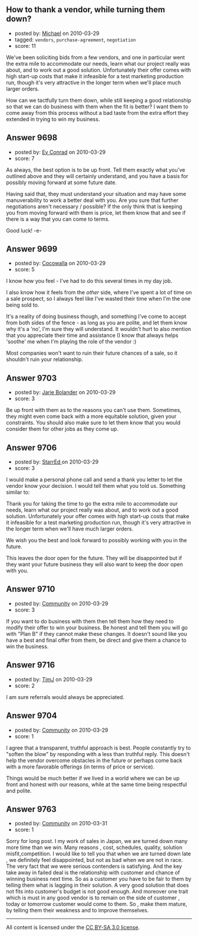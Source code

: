 ## How to thank a vendor, while turning them down?

- posted by: [Michael](https://stackexchange.com/users/-1/329-michael) on 2010-03-29
- tagged: `vendors`, `purchase-agreement`, `negotiation`
- score: 11

We've been soliciting bids from a few vendors, and one in particular went the extra mile to accommodate our needs, learn what our project really was about, and to work out a good solution. Unfortunately their offer comes with high start-up costs that make it infeasible for a test marketing production run, though it's very attractive in the longer term when we'll place much larger orders.

How can we tactfully turn them down, while still keeping a good relationship so that we can do business with them when the fit is better? I want them to come away from this process without a bad taste from the extra effort they extended in trying to win my business.



## Answer 9698

- posted by: [Ev Conrad](https://stackexchange.com/users/-1/2862-ev-conrad) on 2010-03-29
- score: 7

As always, the best option is to be up front.  Tell them exactly what you've outlined above and they will certainly understand, and you have a basis for possibly moving forward at some future date.

Having said that, they must understand your situation and may have some manuverability to work a better deal with you.  Are you sure that further negotiations aren't necessary / possible?  If the only think that is keeping you from moving forward with them is price, let them know that and see if there is a way that you can come to terms.

Good luck!  -e-


## Answer 9699

- posted by: [Cocowalla](https://stackexchange.com/users/-1/2832-cocowalla) on 2010-03-29
- score: 5

I know how you feel - I've had to do this several times in my day job.

I also know how it feels from the _other_ side, where I've spent a lot of time on a sale prospect, so I always feel like I've wasted their time when I'm the one being sold to.

It's a reality of doing business though, and something I've come to accept from both sides of the fence - as long as you are polite, and let them know why it's a 'no', I'm sure they will understand. It wouldn't hurt to also mention that you appreciate their time and assistance (I know that always helps 'soothe' me when I'm playing the role of the vendor  :)

Most companies won't want to ruin their future chances of a sale, so it shouldn't ruin your relationship.


## Answer 9703

- posted by: [Jarie Bolander](https://stackexchange.com/users/-1/585-jarie-bolander) on 2010-03-29
- score: 3

Be up front with them as to the reasons you can't use them. Sometimes, they might even come back with a more equitable solution, given your constraints. You should also make sure to let them know that you would consider them for other jobs as they come up.


## Answer 9706

- posted by: [StarrEd ](https://stackexchange.com/users/-1/1729-starred) on 2010-03-29
- score: 3

I would make a personal phone call and send a thank you letter to let the vendor know your decision.  I would tell them what you told us.  Something similar to:

Thank you for taking the time to go the extra mile to accommodate our needs, learn what our project really was about, and to work out a good solution. Unfortunately your offer comes with high start-up costs that make it infeasible for a test marketing production run, though it's very attractive in the longer term when we'll have much larger orders.

We wish you the best and look forward to possibly working with you in the future.

This leaves the door open for the future.  They will be disappointed but if they want your future business they will also want to keep the door open with you.



## Answer 9710

- posted by: [Community](https://stackexchange.com/users/-1/-1-community) on 2010-03-29
- score: 3

If you want to do business with them then tell them how they need to modify their offer to win your business. Be honest and tell them you will go with "Plan B" if they cannot make these changes. It doesn't sound like you have a best and final offer from them, be direct and give them a chance to win the business.


## Answer 9716

- posted by: [TimJ](https://stackexchange.com/users/-1/1172-timj) on 2010-03-29
- score: 2

I am sure referrals would always be appreciated.


## Answer 9704

- posted by: [Community](https://stackexchange.com/users/-1/-1-community) on 2010-03-29
- score: 1

I agree that a transparent, truthful approach is best.  People constantly try to "soften the blow" by responding with a less than truthful reply.  This doesn't help the vendor overcome obstacles in the future or perhaps come back with a more favorable offerings (in terms of price or service).

Things would be much better if we lived in a world where we can be up front and honest with our reasons, while at the same time being respectful and polite.


## Answer 9763

- posted by: [Community](https://stackexchange.com/users/-1/-1-community) on 2010-03-31
- score: 1

Sorry for long post.
I my work of sales in Japan, we are turned down many more time than we win. Many reasons , cost, schedules, quality, solution misfit,competition. I would like to tell you that when we are turned down late , we definitely feel disappointed, but not as bad when we are not in race. The very fact that we were serious contenders is satisfying. And the key take away in failed deal is the relationship with customer and chance of winning business next time.
So as a customer you have to be fair to them by telling them what is lagging in their solution. A very good solution that does not fits into customer's budget is not good enough. And moreover one trait which is must in any good vendor is to remain on the side of customer , today or tomorrow customer would come to them. So , make them mature, by telling them their weakness and to improve themselves.



---

All content is licensed under the [CC BY-SA 3.0 license](https://creativecommons.org/licenses/by-sa/3.0/).
